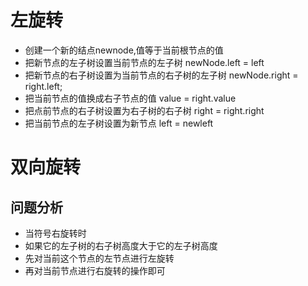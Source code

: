 # 左旋转
- 创建一个新的结点newnode,值等于当前根节点的值
- 把新节点的左子树设置当前节点的左子树
newNode.left = left
- 把新节点的右子树设置为当前节点的右子树的左子树
newNode.right = right.left;
- 把当前节点的值换成右子节点的值
value = right.value
- 把点前节点的右子树设置为右子树的右子树
right = right.right
- 把当前节点的左子树设置为新节点
left = newleft

# 双向旋转
## 问题分析
- 当符号右旋转时
- 如果它的左子树的右子树高度大于它的左子树高度
- 先对当前这个节点的左节点进行左旋转
- 再对当前节点进行右旋转的操作即可